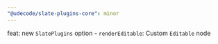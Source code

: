 ```yaml
---
"@udecode/slate-plugins-core": minor
---
```


feat: new `SlatePlugins` option - `renderEditable`: Custom `Editable` node
